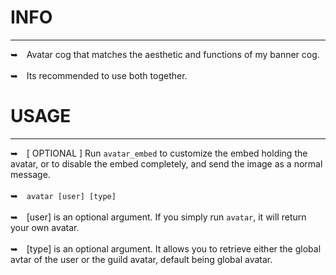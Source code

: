 # INFO
---
➥ Avatar cog that matches the aesthetic and functions of my banner cog.
<br/> <br/>
➥ Its recommended to use both together.

# USAGE
---
➥ [ OPTIONAL ] Run `avatar_embed` to customize the embed holding the avatar, or to disable the embed completely, and send the image as a normal message.
<br/> <br/>
➥ `avatar [user] [type]`
<br/> <br/>
➥ [user] is an optional argument. If you simply run `avatar`, it will return your own avatar.
<br/> <br/>
➥ [type] is an optional argument. It allows you to retrieve either the global avtar of the user or the guild avatar, default being global avatar.
